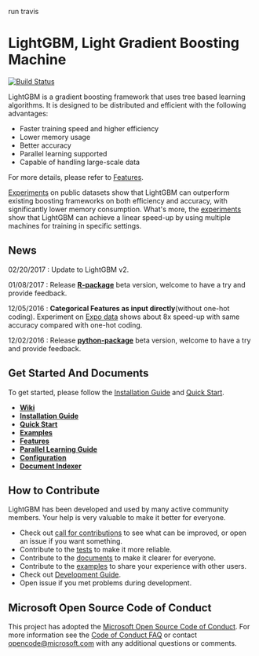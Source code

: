run travis

LightGBM, Light Gradient Boosting Machine
=========================================
[![Build Status](https://travis-ci.org/Microsoft/LightGBM.svg?branch=master)](https://travis-ci.org/Microsoft/LightGBM)

LightGBM is a gradient boosting framework that uses tree based learning algorithms. It is designed to be distributed and efficient with the following advantages:

- Faster training speed and higher efficiency
- Lower memory usage
- Better accuracy
- Parallel learning supported
- Capable of handling large-scale data

For more details, please refer to [Features](https://github.com/Microsoft/LightGBM/wiki/Features).

[Experiments](https://github.com/Microsoft/LightGBM/wiki/Experiments#comparison-experiment) on public datasets show that LightGBM can outperform existing boosting frameworks on both efficiency and accuracy, with significantly lower memory consumption. What's more, the [experiments](https://github.com/Microsoft/LightGBM/wiki/Experiments#parallel-experiment) show that LightGBM can achieve a linear speed-up by using multiple machines for training in specific settings.

News
----
02/20/2017 : Update to LightGBM v2.

01/08/2017 : Release [**R-package**](./R-package) beta version, welcome to have a try and provide feedback.

12/05/2016 : **Categorical Features as input directly**(without one-hot coding). Experiment on [Expo data](http://stat-computing.org/dataexpo/2009/) shows about 8x speed-up with same accuracy compared with one-hot coding.

12/02/2016 : Release [**python-package**](./python-package) beta version, welcome to have a try and provide feedback.

Get Started And Documents
-------------------------
To get started, please follow the [Installation Guide](https://github.com/Microsoft/LightGBM/wiki/Installation-Guide) and [Quick Start](https://github.com/Microsoft/LightGBM/wiki/Quick-Start).

* [**Wiki**](https://github.com/Microsoft/LightGBM/wiki)
* [**Installation Guide**](https://github.com/Microsoft/LightGBM/wiki/Installation-Guide)
* [**Quick Start**](https://github.com/Microsoft/LightGBM/wiki/Quick-Start)
* [**Examples**](https://github.com/Microsoft/LightGBM/tree/master/examples)
* [**Features**](https://github.com/Microsoft/LightGBM/wiki/Features)
* [**Parallel Learning Guide**](https://github.com/Microsoft/LightGBM/wiki/Parallel-Learning-Guide)
* [**Configuration**](https://github.com/Microsoft/LightGBM/wiki/Configuration)
* [**Document Indexer**](https://github.com/Microsoft/LightGBM/blob/master/docs/Readme.md)

How to Contribute
-----------------

LightGBM has been developed and used by many active community members. Your help is very valuable to make it better for everyone.

- Check out [call for contributions](https://github.com/Microsoft/LightGBM/issues?q=is%3Aissue+is%3Aopen+label%3Acall-for-contribution) to see what can be improved, or open an issue if you want something.
- Contribute to the [tests](https://github.com/Microsoft/LightGBM/tree/master/tests) to make it more reliable. 
- Contribute to the [documents](https://github.com/Microsoft/LightGBM/tree/master/docs) to make it clearer for everyone.
- Contribute to the [examples](https://github.com/Microsoft/LightGBM/tree/master/examples) to share your experience with other users.
- Check out [Development Guide](./docs/development.md).
- Open issue if you met problems during development.

Microsoft Open Source Code of Conduct
------------
This project has adopted the [Microsoft Open Source Code of Conduct](https://opensource.microsoft.com/codeofconduct/). For more information see the [Code of Conduct FAQ](https://opensource.microsoft.com/codeofconduct/faq/) or contact [opencode@microsoft.com](mailto:opencode@microsoft.com) with any additional questions or comments.
